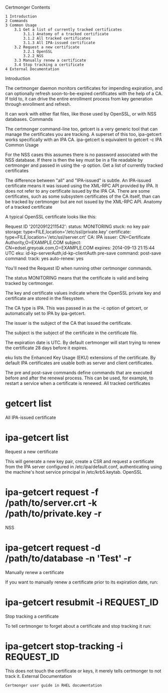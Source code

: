  Certmonger
Contents

    1 Introduction
    2 Commands
    3 Common Usage
        3.1 Get a list of currently tracked certificates
            3.1.1 Anatomy of a tracked certificate
            3.1.2 All tracked certificates
            3.1.3 All IPA-issued certificate
        3.2 Request a new certificate
            3.2.1 OpenSSL
            3.2.2 NSS
        3.3 Manually renew a certificate
        3.4 Stop tracking a certificate
    4 External Documentation

Introduction

The certmonger daemon monitors certificates for impending expiration, and can optionally refresh soon-to-be-expired certificates with the help of a CA. If told to, it can drive the entire enrollment process from key generation through enrollment and refresh.

It can work with either flat files, like those used by OpenSSL, or with NSS databases.
Commands

The certmonger command-line too, getcert is a very generic tool that can manage the certificates you are tracking. A superset of this too, ipa-getcert works specifically with an IPA CA. ipa-getcert is equivalent to getcert -c IPA
Common Usage

For the NSS cases this assumes there is no password associated with the NSS database. If there is then the key must be in a file readable by certmonger and passed in using the -p option.
Get a list of currently tracked certificates

The difference between "all" and "IPA-issued" is subtle. An IPA-issued certificate means it was issued using the XML-RPC API provided by IPA. It does not refer to any certificate issued by the IPA CA. There are some certificates, such as some subsystem certificates of the CA itself, than can be tracked by certmonger but are not issued by the XML-RPC API.
Anatomy of a tracked certificate

A typical OpenSSL certificate looks like this:

Request ID '20120912211542':
       status: MONITORING
       stuck: no
       key pair storage: type=FILE,location='/etc/ssl/private.key'
       certificate: type=FILE,location='/etc/ssl/server.crt'
       CA: IPA
       issuer: CN=Certificate Authority,O=EXAMPLE.COM
       subject: CN=edsel.greyoak.com,O=EXAMPLE.COM
       expires: 2014-09-13 21:15:44 UTC
       eku: id-kp-serverAuth,id-kp-clientAuth
       pre-save command: 
       post-save command: 
       track: yes
       auto-renew: yes

You'll need the Request ID when running other certmonger commands.

The status MONITORING means that the certificate is valid and being tracked by certmonger.

The key and certificate values indicate where the OpenSSL private key and certificate are stored in the filesystem.

The CA type is IPA. This was passed in as the -c option of getcert, or automatically set to IPA by ipa-getcert.

The issuer is the subject of the CA that issued the certificate.

The subject is the subject of the certificate in the certificate file.

The expiration date is UTC. By default certmonger will start trying to renew the certificate 28 days before it expires.

eku lists the Enhanced Key Usage (EKU) extensions of the certificate. By default IPA certificates are usable both as server and client certificates.

The pre and post-save commands define commands that are executed before and after the renewal process. This can be used, for example, to restart a service when a certificate is renewed.
All tracked certificates

# getcert list

All IPA-issued certificate

# ipa-getcert list

Request a new certificate

This will generate a new key pair, create a CSR and request a certificate from the IPA server configured in /etc/ipa/default.conf, authenticating using the machine's host service principal in /etc/krb5.keytab.
OpenSSL

#  ipa-getcert request -f /path/to/server.crt -k /path/to/private.key -r

NSS

# ipa-getcert request -d /path/to/database -n 'Test' -r

Manually renew a certificate

If you want to manually renew a certificate prior to its expiration date, run:

# ipa-getcert resubmit -i REQUEST_ID

Stop tracking a certificate

To tell certmonger to forget about a certificate and stop tracking it run:

# ipa-getcert stop-tracking -i REQUEST_ID

This does not touch the certificate or keys, it merely tells certmonger to not track it.
External Documentation

    Certmonger user guide in RHEL documentation